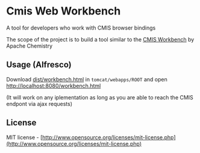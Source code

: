 Cmis Web Workbench
==================

A tool for developers who work with CMIS browser bindings

The scope of the project is to build a tool similar to the [CMIS Workbench](http://chemistry.apache.org/java/developing/tools/dev-tools-workbench.html) by Apache Chemistry

Usage (Alfresco)
-------------------------

Download [dist/workbench.html](https://github.com/agea/cmis-web-workbench/raw/master/dist/workbench.html) in ```tomcat/webapps/ROOT``` and  open [http://localhost:8080/workbench.html]()

(It will work on any iplementation as long as you are able to reach the CMIS endpont via ajax requests)

License
-------
MIT license - [http://www.opensource.org/licenses/mit-license.php](http://www.opensource.org/licenses/mit-license.php)
